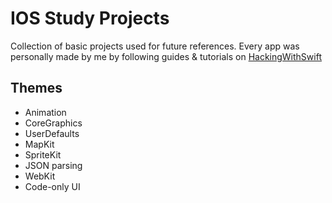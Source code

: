 # IOS Study Projects
Collection of basic projects used for future references.
Every app was personally made by me by following guides & tutorials on [HackingWithSwift](https://www.hackingwithswift.com)

## Themes
- Animation
- CoreGraphics
- UserDefaults
- MapKit
- SpriteKit
- JSON parsing
- WebKit
- Code-only UI
